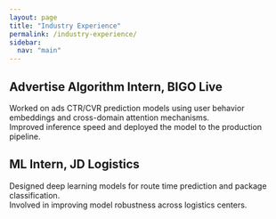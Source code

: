 ```yaml
---
layout: page
title: "Industry Experience"
permalink: /industry-experience/
sidebar:
  nav: "main"
---
```


## Advertise Algorithm Intern, BIGO Live

Worked on ads CTR/CVR prediction models using user behavior embeddings and cross-domain attention mechanisms.  
Improved inference speed and deployed the model to the production pipeline.

## ML Intern, JD Logistics

Designed deep learning models for route time prediction and package classification.  
Involved in improving model robustness across logistics centers.
